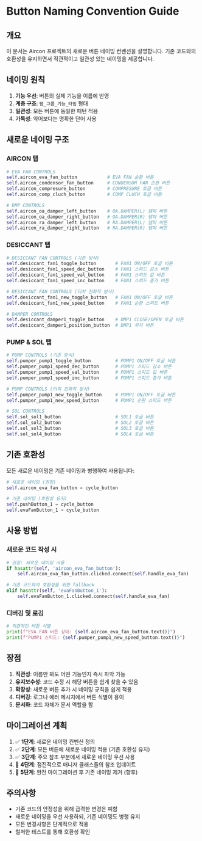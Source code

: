 # Button Naming Convention Guide

## 개요
이 문서는 Aircon 프로젝트의 새로운 버튼 네이밍 컨벤션을 설명합니다. 기존 코드와의 호환성을 유지하면서 직관적이고 일관성 있는 네이밍을 제공합니다.

## 네이밍 원칙
1. **기능 우선**: 버튼의 실제 기능을 이름에 반영
2. **계층 구조**: `탭_그룹_기능_타입` 형태
3. **일관성**: 모든 버튼에 동일한 패턴 적용
4. **가독성**: 약어보다는 명확한 단어 사용

## 새로운 네이밍 구조

### AIRCON 탭
```python
# EVA FAN CONTROLS
self.aircon_eva_fan_button           # EVA FAN 순환 버튼
self.aircon_condensor_fan_button     # CONDENSOR FAN 순환 버튼
self.aircon_compresure_button        # COMPRESURE 토글 버튼
self.aircon_comp_cluch_button        # COMP CLUCH 토글 버튼

# DMP CONTROLS
self.aircon_oa_damper_left_button    # OA.DAMPER(L) 댐퍼 버튼
self.aircon_oa_damper_right_button   # OA.DAMPER(R) 댐퍼 버튼
self.aircon_ra_damper_left_button    # RA.DAMPER(L) 댐퍼 버튼
self.aircon_ra_damper_right_button   # RA.DAMPER(R) 댐퍼 버튼
```

### DESICCANT 탭
```python
# DESICCANT FAN CONTROLS (기존 방식)
self.desiccant_fan1_toggle_button       # FAN1 ON/OFF 토글 버튼
self.desiccant_fan1_speed_dec_button    # FAN1 스피드 감소 버튼
self.desiccant_fan1_speed_val_button    # FAN1 스피드 값 버튼
self.desiccant_fan1_speed_inc_button    # FAN1 스피드 증가 버튼

# DESICCANT FAN CONTROLS (터치 친화적 방식)
self.desiccant_fan1_new_toggle_button   # FAN1 ON/OFF 토글 버튼
self.desiccant_fan1_new_speed_button    # FAN1 순환 스피드 버튼

# DAMPER CONTROLS
self.desiccant_damper1_toggle_button    # DMP1 CLOSE/OPEN 토글 버튼
self.desiccant_damper1_position_button  # DMP1 위치 버튼
```

### PUMP & SOL 탭
```python
# PUMP CONTROLS (기존 방식)
self.pumper_pump1_toggle_button         # PUMP1 ON/OFF 토글 버튼
self.pumper_pump1_speed_dec_button      # PUMP1 스피드 감소 버튼
self.pumper_pump1_speed_val_button      # PUMP1 스피드 값 버튼
self.pumper_pump1_speed_inc_button      # PUMP1 스피드 증가 버튼

# PUMP CONTROLS (터치 친화적 방식)
self.pumper_pump1_new_toggle_button     # PUMP1 ON/OFF 토글 버튼
self.pumper_pump1_new_speed_button      # PUMP1 순환 스피드 버튼

# SOL CONTROLS
self.sol_sol1_button                    # SOL1 토글 버튼
self.sol_sol2_button                    # SOL2 토글 버튼
self.sol_sol3_button                    # SOL3 토글 버튼
self.sol_sol4_button                    # SOL4 토글 버튼
```

## 기존 호환성
모든 새로운 네이밍은 기존 네이밍과 병행하여 사용됩니다:

```python
# 새로운 네이밍 (권장)
self.aircon_eva_fan_button = cycle_button

# 기존 네이밍 (호환성 유지)
self.pushButton_1 = cycle_button
self.evaFanButton_1 = cycle_button
```

## 사용 방법

### 새로운 코드 작성 시
```python
# 권장: 새로운 네이밍 사용
if hasattr(self, 'aircon_eva_fan_button'):
    self.aircon_eva_fan_button.clicked.connect(self.handle_eva_fan)

# 기존 코드와의 호환성을 위한 fallback
elif hasattr(self, 'evaFanButton_1'):
    self.evaFanButton_1.clicked.connect(self.handle_eva_fan)
```

### 디버깅 및 로깅
```python
# 직관적인 버튼 식별
print(f"EVA FAN 버튼 상태: {self.aircon_eva_fan_button.text()}")
print(f"PUMP1 스피드: {self.pumper_pump1_new_speed_button.text()}")
```

## 장점

1. **직관성**: 이름만 봐도 어떤 기능인지 즉시 파악 가능
2. **유지보수성**: 코드 수정 시 해당 버튼을 쉽게 찾을 수 있음
3. **확장성**: 새로운 버튼 추가 시 네이밍 규칙을 쉽게 적용
4. **디버깅**: 로그나 에러 메시지에서 버튼 식별이 용이
5. **문서화**: 코드 자체가 문서 역할을 함

## 마이그레이션 계획

1. ✅ **1단계**: 새로운 네이밍 컨벤션 정의
2. ✅ **2단계**: 모든 버튼에 새로운 네이밍 적용 (기존 호환성 유지)
3. ✅ **3단계**: 주요 참조 부분에서 새로운 네이밍 우선 사용
4. 🔄 **4단계**: 점진적으로 매니저 클래스들의 참조 업데이트
5. 📅 **5단계**: 완전 마이그레이션 후 기존 네이밍 제거 (향후)

## 주의사항

- 기존 코드의 안정성을 위해 급격한 변경은 피함
- 새로운 네이밍을 우선 사용하되, 기존 네이밍도 병행 유지
- 모든 변경사항은 단계적으로 적용
- 철저한 테스트를 통해 호환성 확인